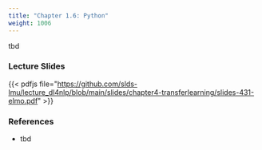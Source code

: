 ```yaml
---
title: "Chapter 1.6: Python"
weight: 1006
---
```

tbd

<!--more-->

<!--
### Lecture video
{{< video id="TfrSKiOecWI" >}}
-->

### Lecture Slides
{{< pdfjs file="https://github.com/slds-lmu/lecture_dl4nlp/blob/main/slides/chapter4-transferlearning/slides-431-elmo.pdf" >}}

### References 

- tbd
